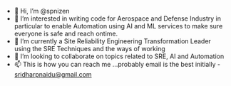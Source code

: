 - 👋 Hi, I’m @spnizen
- 👀 I’m interested in writing code for Aerospace and Defense Industry in particular to enable Automation using AI and ML services to make sure everyone is safe and reach ontime.
- 🌱 I’m currently a Site Reliability Engineering Transformation Leader using the SRE Techniques and the ways of working
- 💞️ I’m looking to collaborate on topics related to SRE, AI and Automation
- 📫 This is how you can reach me ...probably email is the best initially - sridharpnaidu@gmail.com  

<!---
spnizen/spnizen is a ✨ special ✨ repository because its `README.md` (this file) appears on your GitHub profile.
You can click the Preview link to take a look at your changes.
--->

